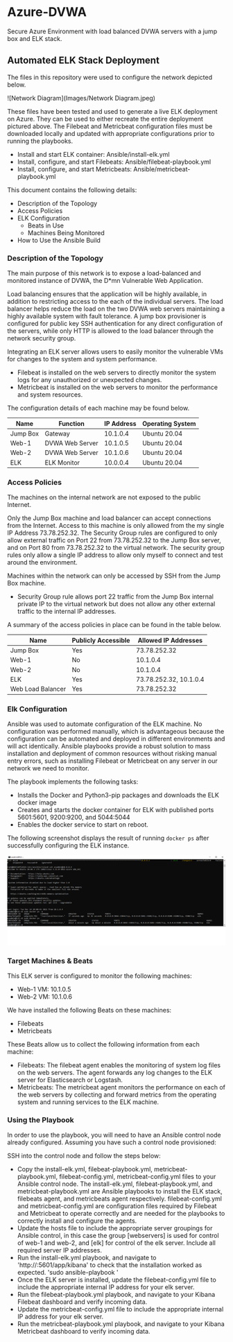 # Azure-DVWA
Secure Azure Environment with load balanced DVWA servers with a jump box and ELK stack.

## Automated ELK Stack Deployment

The files in this repository were used to configure the network depicted below.

![Network Diagram](Images/Network Diagram.jpeg)

These files have been tested and used to generate a live ELK deployment on Azure. They can be used to either recreate the entire deployment pictured above. The Filebeat and Metricbeat configuration files must be downloaded locally and updated with appropriate configurations prior to running the playbooks.

  - Install and start ELK container: Ansible/install-elk.yml
  - Install, configure, and start Filebeats: Ansible/filebeat-playbook.yml
  - Install, configure, and start Metricbeats: Ansible/metricbeat-playbook.yml


This document contains the following details:
- Description of the Topology
- Access Policies
- ELK Configuration
  - Beats in Use
  - Machines Being Monitored
- How to Use the Ansible Build


### Description of the Topology

The main purpose of this network is to expose a load-balanced and monitored instance of DVWA, the D*mn Vulnerable Web Application.

Load balancing ensures that the application will be highly available, in addition to restricting access to the each of the individual servers. The load balancer helps reduce the load on the two DVWA web servers maintaining a highly available system with fault tolerance. A jump box provisioner is configured for public key SSH authentication for any direct configuration of the servers, while only HTTP is allowed to the load balancer through the network security group. 

Integrating an ELK server allows users to easily monitor the vulnerable VMs for changes to the system and system performance.
- Filebeat is installed on the web servers to directly monitor the system logs for any unauthorized or unexpected changes.
- Metricbeat is installed on the web servers to monitor the performance and system resources. 

The configuration details of each machine may be found below.

| Name     | Function        | IP Address | Operating System |
|----------|-----------------|------------|------------------|
| Jump Box | Gateway         | 10.1.0.4   | Ubuntu 20.04     |
| Web-1    | DVWA Web Server | 10.1.0.5   | Ubuntu 20.04     |
| Web-2    | DVWA Web Server | 10.1.0.6   | Ubuntu 20.04     |
| ELK      | ELK Monitor     | 10.0.0.4   | Ubuntu 20.04     |

### Access Policies

The machines on the internal network are not exposed to the public Internet. 

Only the Jump Box machine and load balancer can accept connections from the Internet. Access to this machine is only allowed from the my single IP Address 73.78.252.32. The Security Group rules are configured to only allow external traffic on Port 22 from 73.78.252.32 to the Jump Box server, and on Port 80 from 73.78.252.32 to the virtual network. The security group rules only allow a single IP address to allow only myself to connect and test around the environment.

Machines within the network can only be accessed by SSH from the Jump Box machine.
- Security Group rule allows port 22 traffic from the Jump Box internal private IP to the virtual network but does not allow any other external traffic to the internal IP addresses.

A summary of the access policies in place can be found in the table below.

| Name              | Publicly Accessible | Allowed IP Addresses   |
|-------------------|---------------------|------------------------|
| Jump Box          | Yes                 | 73.78.252.32           |
| Web-1             | No                  | 10.1.0.4               |
| Web-2             | No                  | 10.1.0.4               |
| ELK               | Yes                 | 73.78.252.32, 10.1.0.4 |
| Web Load Balancer | Yes                 | 73.78.252.32           |

### Elk Configuration

Ansible was used to automate configuration of the ELK machine. No configuration was performed manually, which is advantageous because the configuration can be automated and deployed in different environments and will act identically. Ansible playbooks provide a robust solution to mass installation and deployment of common resources without risking manual entry errors, such as installing Filebeat or Metricbeat on any server in our network we need to monitor.

The playbook implements the following tasks:
- Installs the Docker and Python3-pip packages and downloads the ELK docker image
- Creates and starts the docker container for ELK with published ports 5601:5601, 9200:9200, and 5044:5044
- Enables the docker service to start on reboot.

The following screenshot displays the result of running `docker ps` after successfully configuring the ELK instance.

![ELK Docker Container](Images/ELK_container.png)

### Target Machines & Beats
This ELK server is configured to monitor the following machines:
- Web-1 VM: 10.1.0.5
- Web-2 VM: 10.1.0.6

We have installed the following Beats on these machines:
- Filebeats
- Metricbeats

These Beats allow us to collect the following information from each machine:
- Filebeats: The filebeat agent enables the monitoring of system log files on the web servers. The agent forwards any log changes to the ELK server for Elasticsearch or Logstash.
- Metricbeats: The metricbeat agent monitors the performance on each of the web servers by collecting and forward metrics from the operating system and running services to the ELK machine.

### Using the Playbook
In order to use the playbook, you will need to have an Ansible control node already configured. Assuming you have such a control node provisioned: 

SSH into the control node and follow the steps below:
- Copy the install-elk.yml, filebeat-playbook.yml, metricbeat-playbook.yml, filebeat-config.yml, metricbeat-config.yml files to your Ansible control node. The install-elk.yml, filebeat-playbook.yml, and metricbeat-playbook.yml are Ansible playbooks to install the ELK stack, filebeats agent, and metricbeats agent respectively. filebeat-config.yml and metricbeat-config.yml are configuration files required by Filebeat and Metricbeat to operate correctly and are needed for the playbooks to correctly install and configure the agents.
- Update the hosts file to include the appropriate server groupings for Ansible control, in this case the group [webservers]  is used for control of web-1 and web-2, and [elk] for control of the elk server. Include all required server IP addresses.
- Run the install-elk.yml playbook, and navigate to 'http://<ELK Server External IP>:5601/app/kibana' to check that the installation worked as expected.
	'sudo ansible-playbook '
- Once the ELK server is installed, update the filebeat-config.yml file to include the appropriate internal IP address for your elk server. 
- Run the filebeat-playbook.yml playbook, and navigate to your Kibana Filebeat dashboard and verify incoming data.
- Update the metricbeat-config.yml file to include the appropriate internal IP address for your elk server.
- Run the metricbeat-playbook.yml playbook, and navigate to your Kibana Metricbeat dashboard to verify incoming data.

